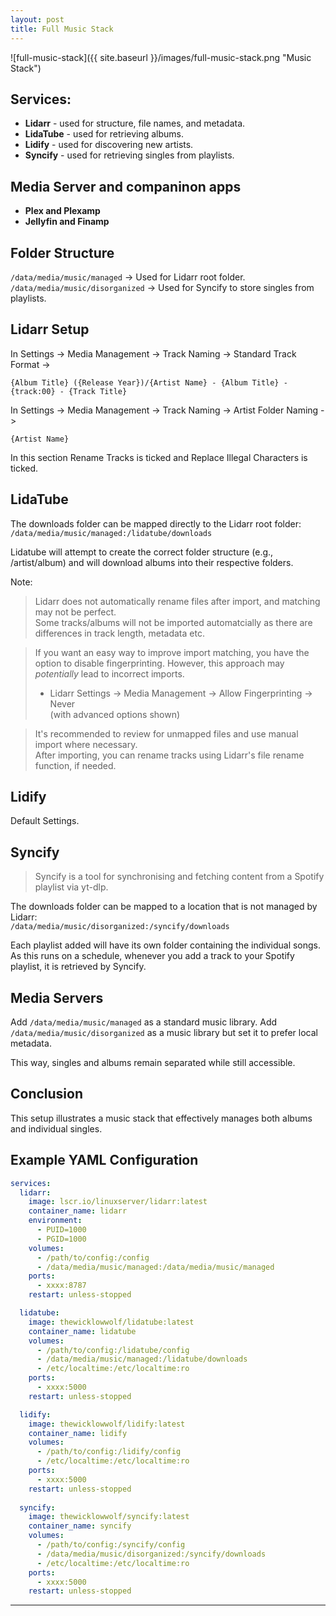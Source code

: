 ```yaml
---
layout: post
title: Full Music Stack
---
```


![full-music-stack]({{ site.baseurl }}/images/full-music-stack.png "Music Stack")


## Services:

- **Lidarr** - used for structure, file names, and metadata.
- **LidaTube** - used for retrieving albums.
- **Lidify** - used for discovering new artists.
- **Syncify** - used for retrieving singles from playlists.
	


## Media Server and companinon apps
- **Plex and Plexamp**
- **Jellyfin and Finamp**



## Folder Structure

`/data/media/music/managed` -> Used for Lidarr root folder.  
`/data/media/music/disorganized` -> Used for Syncify to store singles from playlists.


## Lidarr Setup

In Settings -> Media Management -> Track Naming -> Standard Track Format ->

`{Album Title} ({Release Year})/{Artist Name} - {Album Title} - {track:00} - {Track Title}`

In Settings -> Media Management -> Track Naming -> Artist Folder Naming ->

`{Artist Name}`

In this section Rename Tracks is ticked and Replace Illegal Characters is ticked.


## LidaTube

The downloads folder can be mapped directly to the Lidarr root folder:  
`/data/media/music/managed:/lidatube/downloads`

Lidatube will attempt to create the correct folder structure (e.g., /artist/album) and will download albums into their respective folders.

Note:
> Lidarr does not automatically rename files after import, and matching may not be perfect.  
> Some tracks/albums will not be imported automatcially as there are differences in track length, metadata etc.

> If you want an easy way to improve import matching, you have the option to disable fingerprinting. However, this approach may _potentially_ lead to incorrect imports.  
> - Lidarr Settings -> Media Management -> Allow Fingerprinting -> Never  
    (with advanced options shown)  

> It's recommended to review for unmapped files and use manual import where necessary.  
> After importing, you can rename tracks using Lidarr's file rename function, if needed.  


## Lidify


Default Settings.


## Syncify

> Syncify is a tool for synchronising and fetching content from a Spotify playlist via yt-dlp.

The downloads folder can be mapped to a location that is not managed by Lidarr:  
`/data/media/music/disorganized:/syncify/downloads`

Each playlist added will have its own folder containing the individual songs. As this runs on a schedule, whenever you add a track to your Spotify playlist, it is retrieved by Syncify.



## Media Servers

Add `/data/media/music/managed` as a standard music library.
Add `/data/media/music/disorganized` as a music library but set it to prefer local metadata.

This way, singles and albums remain separated while still accessible.


## Conclusion
This setup illustrates a music stack that effectively manages both albums and individual singles.


## Example YAML Configuration

```yaml
services:
  lidarr:
    image: lscr.io/linuxserver/lidarr:latest
    container_name: lidarr
    environment:
      - PUID=1000
      - PGID=1000
    volumes:
      - /path/to/config:/config
      - /data/media/music/managed:/data/media/music/managed
    ports:
      - xxxx:8787
    restart: unless-stopped

  lidatube:
    image: thewicklowwolf/lidatube:latest
    container_name: lidatube
    volumes:
      - /path/to/config:/lidatube/config
      - /data/media/music/managed:/lidatube/downloads
      - /etc/localtime:/etc/localtime:ro
    ports:
      - xxxx:5000
    restart: unless-stopped

  lidify:
    image: thewicklowwolf/lidify:latest
    container_name: lidify
    volumes:
      - /path/to/config:/lidify/config
      - /etc/localtime:/etc/localtime:ro
    ports:
      - xxxx:5000
    restart: unless-stopped
  
  syncify:
    image: thewicklowwolf/syncify:latest
    container_name: syncify
    volumes:
      - /path/to/config:/syncify/config
      - /data/media/music/disorganized:/syncify/downloads
      - /etc/localtime:/etc/localtime:ro
    ports:
      - xxxx:5000
    restart: unless-stopped

```


---

